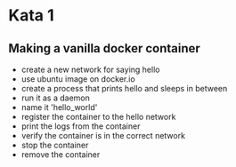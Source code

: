 # Kata 1
 
## Making a vanilla docker container
 - create a new network for saying hello
 - use ubuntu image on docker.io
 - create a process that prints hello and sleeps in between
 - run it as a daemon
 - name it 'hello_world'
 - register the container to the hello network
 - print the logs from the container
 - verify the container is in the correct network
 - stop the container
 - remove the container
